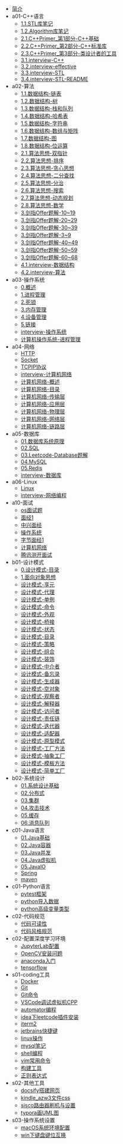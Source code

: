 * [简介]()
* a01-C++语言
  * [1.1.STL库笔记](a01-C++语言/1.1.STL库笔记.md)
  * [1.2.Algorithm库笔记](a01-C++语言/1.2.Algorithm库笔记.md)
  * [2.1.C++Primer_第1部分-C++基础](a01-C++语言/2.1.C++Primer_第1部分-C++基础.md)
  * [2.2.C++Primer_第2部分-C++标准库](a01-C++语言/2.2.C++Primer_第2部分-C++标准库.md)
  * [2.3.C++Primer_第3部分-类设计者的工具](a01-C++语言/2.3.C++Primer_第3部分-类设计者的工具.md)
  * [3.1.interview-C++](a01-C++语言/3.1.interview-C++.md)
  * [3.2.interview-effective](a01-C++语言/3.2.interview-effective.md)
  * [3.3.interview-STL](a01-C++语言/3.3.interview-STL.md)
  * [3.4.interview-STL-README](a01-C++语言/3.4.interview-STL-README.md)
* a02-算法
  * [1.1.数据结构-链表](a02-算法/1.1.数据结构-链表.md)
  * [1.2.数据结构-树](a02-算法/1.2.数据结构-树.md)
  * [1.3.数据结构-栈和队列](a02-算法/1.3.数据结构-栈和队列.md)
  * [1.4.数据结构-哈希表](a02-算法/1.4.数据结构-哈希表.md)
  * [1.5.数据结构-字符串](a02-算法/1.5.数据结构-字符串.md)
  * [1.6.数据结构-数组与矩阵](a02-算法/1.6.数据结构-数组与矩阵.md)
  * [1.7.数据结构-图](a02-算法/1.7.数据结构-图.md)
  * [1.8.数据结构-位运算](a02-算法/1.8.数据结构-位运算.md)
  * [2.1.算法思想-双指针](a02-算法/2.1.算法思想-双指针.md)
  * [2.2.算法思想-排序](a02-算法/2.2.算法思想-排序.md)
  * [2.3.算法思想-贪心思想](a02-算法/2.3.算法思想-贪心思想.md)
  * [2.4.算法思想-二分查找](a02-算法/2.4.算法思想-二分查找.md)
  * [2.5.算法思想-分治](a02-算法/2.5.算法思想-分治.md)
  * [2.6.算法思想-搜索](a02-算法/2.6.算法思想-搜索.md)
  * [2.7.算法思想-动态规划](a02-算法/2.7.算法思想-动态规划.md)
  * [2.8.算法思想-数学](a02-算法/2.8.算法思想-数学.md)
  * [3.剑指Offer题解-10~19](a02-算法/3.剑指Offer题解-10~19.md)
  * [3.剑指Offer题解-20~29](a02-算法/3.剑指Offer题解-20~29.md)
  * [3.剑指Offer题解-30~39](a02-算法/3.剑指Offer题解-30~39.md)
  * [3.剑指Offer题解-3~9](a02-算法/3.剑指Offer题解-3~9.md)
  * [3.剑指Offer题解-40~49](a02-算法/3.剑指Offer题解-40~49.md)
  * [3.剑指Offer题解-50~59](a02-算法/3.剑指Offer题解-50~59.md)
  * [3.剑指Offer题解-60~68](a02-算法/3.剑指Offer题解-60~68.md)
  * [4.1.interview-数据结构](a02-算法/4.1.interview-数据结构.md)
  * [4.2.interview-算法](a02-算法/4.2.interview-算法.md)
* a03-操作系统
  * [0.概述](a03-操作系统/0.概述.md)
  * [1.进程管理](a03-操作系统/1.进程管理.md)
  * [2.死锁](a03-操作系统/2.死锁.md)
  * [3.内存管理](a03-操作系统/3.内存管理.md)
  * [4.设备管理](a03-操作系统/4.设备管理.md)
  * [5.链接](a03-操作系统/5.链接.md)
  * [interview-操作系统](a03-操作系统/interview-操作系统.md)
  * [计算机操作系统-进程管理](a03-操作系统/计算机操作系统-进程管理.md)
* a04-网络
  * [HTTP](a04-网络/HTTP.md)
  * [Socket](a04-网络/Socket.md)
  * [TCPIP协议](a04-网络/TCPIP协议.md)
  * [interview-计算机网络](a04-网络/interview-计算机网络.md)
  * [计算机网络-概述](a04-网络/计算机网络-概述.md)
  * [计算机网络-目录](a04-网络/计算机网络-目录.md)
  * [计算机网络-传输层](a04-网络/计算机网络-传输层.md)
  * [计算机网络-应用层](a04-网络/计算机网络-应用层.md)
  * [计算机网络-物理层](a04-网络/计算机网络-物理层.md)
  * [计算机网络-网络层](a04-网络/计算机网络-网络层.md)
  * [计算机网络-链路层](a04-网络/计算机网络-链路层.md)
* a05-数据库
  * [01.数据库系统原理](a05-数据库/01.数据库系统原理.md)
  * [02.SQL](a05-数据库/02.SQL.md)
  * [03.Leetcode-Database题解](a05-数据库/03.Leetcode-Database题解.md)
  * [04.MySQL](a05-数据库/04.MySQL.md)
  * [05.Redis](a05-数据库/05.Redis.md)
  * [interview-数据库](a05-数据库/interview-数据库.md)
* a06-Linux
  * [Linux](a06-Linux/Linux.md)
  * [interview-网络编程](a06-Linux/interview-网络编程.md)
* a10-面试
  * [os面试题](a10-面试/os面试题.md)
  * [面经1](a10-面试/面经1.md)
  * [中兴面经](a10-面试/中兴面经.md)
  * [操作系统](a10-面试/操作系统.md)
  * [字节面经1](a10-面试/字节面经1.md)
  * [计算机网络](a10-面试/计算机网络.md)
  * [腾讯测开面试](a10-面试/腾讯测开面试.md)
* b01-设计模式
  * [0.设计模式-目录](b01-设计模式/0.设计模式-目录.md)
  * [1.面向对象思想](b01-设计模式/1.面向对象思想.md)
  * [设计模式-享元](b01-设计模式/设计模式-享元.md)
  * [设计模式-代理](b01-设计模式/设计模式-代理.md)
  * [设计模式-单例](b01-设计模式/设计模式-单例.md)
  * [设计模式-命令](b01-设计模式/设计模式-命令.md)
  * [设计模式-外观](b01-设计模式/设计模式-外观.md)
  * [设计模式-桥接](b01-设计模式/设计模式-桥接.md)
  * [设计模式-状态](b01-设计模式/设计模式-状态.md)
  * [设计模式-目录](b01-设计模式/设计模式-目录.md)
  * [设计模式-策略](b01-设计模式/设计模式-策略.md)
  * [设计模式-组合](b01-设计模式/设计模式-组合.md)
  * [设计模式-装饰](b01-设计模式/设计模式-装饰.md)
  * [设计模式-中介者](b01-设计模式/设计模式-中介者.md)
  * [设计模式-备忘录](b01-设计模式/设计模式-备忘录.md)
  * [设计模式-生成器](b01-设计模式/设计模式-生成器.md)
  * [设计模式-空对象](b01-设计模式/设计模式-空对象.md)
  * [设计模式-观察者](b01-设计模式/设计模式-观察者.md)
  * [设计模式-解释器](b01-设计模式/设计模式-解释器.md)
  * [设计模式-访问者](b01-设计模式/设计模式-访问者.md)
  * [设计模式-责任链](b01-设计模式/设计模式-责任链.md)
  * [设计模式-迭代器](b01-设计模式/设计模式-迭代器.md)
  * [设计模式-适配器](b01-设计模式/设计模式-适配器.md)
  * [设计模式-原型模式](b01-设计模式/设计模式-原型模式.md)
  * [设计模式-工厂方法](b01-设计模式/设计模式-工厂方法.md)
  * [设计模式-抽象工厂](b01-设计模式/设计模式-抽象工厂.md)
  * [设计模式-模板方法](b01-设计模式/设计模式-模板方法.md)
  * [设计模式-简单工厂](b01-设计模式/设计模式-简单工厂.md)
* b02-系统设计
  * [01.系统设计基础](b02-系统设计/01.系统设计基础.md)
  * [02.分布式](b02-系统设计/02.分布式.md)
  * [03.集群](b02-系统设计/03.集群.md)
  * [04.攻击技术](b02-系统设计/04.攻击技术.md)
  * [05.缓存](b02-系统设计/05.缓存.md)
  * [06.消息队列](b02-系统设计/06.消息队列.md)
* c01-Java语言
  * [01.Java基础](c01-Java语言/01.Java基础.md)
  * [02.Java容器](c01-Java语言/02.Java容器.md)
  * [03.Java并发](c01-Java语言/03.Java并发.md)
  * [04.Java虚拟机](c01-Java语言/04.Java虚拟机.md)
  * [05.JavaIO](c01-Java语言/05.JavaIO.md)
  * [Spring](c01-Java语言/Spring.md)
  * [maven](c01-Java语言/maven.md)
* c01-Python语言
  * [pytest框架](c01-Python语言/pytest框架.md)
  * [python导入数据](c01-Python语言/python导入数据.md)
  * [python高级变量类型](c01-Python语言/python高级变量类型.md)
* c02-代码规范
  * [代码可读性](c02-代码规范/代码可读性.md)
  * [代码风格规范](c02-代码规范/代码风格规范.md)
* c02-配置深度学习环境
  * [JupyterLab配置](c02-配置深度学习环境/JupyterLab配置.md)
  * [OpenCV安装问题](c02-配置深度学习环境/OpenCV安装问题.md)
  * [anaconda入门](c02-配置深度学习环境/anaconda入门.md)
  * [tensorflow](c02-配置深度学习环境/tensorflow.md)
* s01-coding工具
  * [Docker](s01-coding工具/Docker.md)
  * [Git](s01-coding工具/Git.md)
  * [Git命令](s01-coding工具/Git命令.md)
  * [VSCode调试虚拟机CPP](s01-coding工具/VSCode调试虚拟机CPP.md)
  * [automator编程](s01-coding工具/automator编程.md)
  * [idea下leetcode插件安装](s01-coding工具/idea下leetcode插件安装.md)
  * [iterm2](s01-coding工具/iterm2.md)
  * [jetbrains快捷键](s01-coding工具/jetbrains快捷键.md)
  * [linux操作](s01-coding工具/linux操作.md)
  * [mysql笔记](s01-coding工具/mysql笔记.md)
  * [shell编程](s01-coding工具/shell编程.md)
  * [vim常用命令](s01-coding工具/vim常用命令.md)
  * [构建工具](s01-coding工具/构建工具.md)
  * [正则表达式](s01-coding工具/正则表达式.md)
* s02-其他工具
  * [docsify搭建网页](s02-其他工具/docsify搭建网页.md)
  * [kindle_azw3文件css](s02-其他工具/kindle_azw3文件css.md)
  * [sisco路由器刷机与设置](s02-其他工具/sisco路由器刷机与设置.md)
  * [typora画UML图](s02-其他工具/typora画UML图.md)
* s03-操作系统设置
  * [macOS系统环境配置](s03-操作系统设置/macOS系统环境配置.md)
  * [win下键盘键位互换](s03-操作系统设置/win下键盘键位互换.md)
